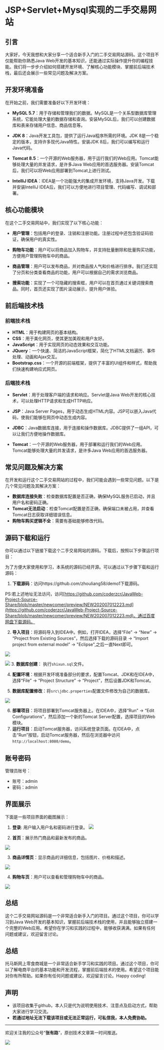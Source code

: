 # JSP+Servlet+Mysql实现的二手交易网站

## 引言

大家好，今天我想和大家分享一个适合新手入门的二手交易网站源码。这个项目不仅能帮助你熟悉Java Web开发的基本知识，还能通过实际操作提升你的编程技能。我们将一步步介绍如何搭建开发环境、了解核心功能模块、掌握前后端技术栈，最后还会展示一些常见问题及解决方案。

## 开发环境准备

在开始之前，我们需要准备好以下开发环境：

- **MySQL 5.7**：用于存储和管理我们的数据。MySQL是一个关系型数据库管理系统，它能处理大量的数据存储和查询。安装MySQL后，我们可以创建数据库和表来存储用户信息、商品信息等。

- **JDK 8**：Java开发工具包，提供了运行Java程序所需的环境。JDK 8是一个稳定的版本，支持许多现代Java特性。安装JDK 8后，我们可以编写和运行Java代码。

- **Tomcat 8.5**：一个开源的Web服务器，用于运行我们的Web应用。Tomcat能够处理大量的并发请求，是许多Java Web应用的首选服务器。安装Tomcat后，我们可以将Web应用部署到Tomcat上进行测试。

- **IntelliJ IDEA**：IDEA是一个功能强大的集成开发环境，支持Java开发。下载并安装IntelliJ IDEA后，我们可以方便地进行项目管理、代码编写、调试和部署。

## 核心功能模块

在这个二手交易网站中，我们实现了以下核心功能：

- **用户管理**：包括用户的登录、注销和注册功能。注册过程中还包含验证码验证，确保用户的真实性。

- **购物车功能**：用户可以将商品加入购物车，并支持批量删除和批量购买功能，方便用户管理购物车中的商品。

- **商品管理**：用户可以发布商品，并对商品按人气和价格进行排序。我们还实现了分页和分类查看商品的功能，用户可以根据自己的需求浏览商品。

- **搜索功能**：实现了一个可隐藏的搜索框，用户可以在首页通过关键词搜索商品。同时，首页还实现了图片滚动展示，提升用户体验。

## 前后端技术栈

### 前端技术栈

- **HTML**：用于构建网页的基本结构。
- **CSS**：用于美化网页，使其更加美观和用户友好。
- **JavaScript**：用于实现网页的动态效果和交互功能。
- **JQuery**：一个快速、简洁的JavaScript框架，简化了HTML文档遍历、事件处理、动画和Ajax交互。
- **Bootstrap.css**：一个开源的前端框架，提供了丰富的UI组件和样式，帮助我们快速构建响应式网页。

### 后端技术栈

- **Servlet**：用于处理客户端的请求和响应。Servlet是Java Web开发的核心技术，可以处理HTTP请求和生成HTTP响应。

- **JSP**：Java Server Pages，用于动态生成HTML内容。JSP可以嵌入Java代码，使我们能够在网页中动态生成内容。

- **JDBC**：Java数据库连接，用于连接和操作数据库。JDBC提供了一组API，可以让我们方便地操作数据库。

- **Tomcat**：一个开源的Web服务器，用于部署和运行我们的Web应用。Tomcat能够处理大量的并发请求，是许多Java Web应用的首选服务器。

## 常见问题及解决方案

在开发和运行这个二手交易网站的过程中，我们可能会遇到一些常见问题。以下是几个常见问题及其解决方案：

- **数据库连接失败**：检查数据库配置是否正确，确保MySQL服务已启动，并且用户名和密码正确。
- **Tomcat无法启动**：检查Tomcat配置是否正确，确保端口未被占用，并查看Tomcat日志获取详细错误信息。
- **购物车购买逻辑不全**：需要有基础能够修改代码。
## 源码下载和运行

你可以通过以下链接下载这个二手交易网站的源码。下载后，按照以下步骤运行项目：

为了方便大家使用和学习，本系统的源码已经开源。可以通过以下步骤下载和运行源码：

1. **下载源码**：访问https://github.com/zhouliang58/demo1下载源码。

PS:若上述地址无法访问，访问[https://github.com/coderzcr/JavaWeb-Project-Source-Share/blob/master/newcomer/preview/NEW202007012223.md](https://github.com/coderzcr/JavaWeb-Project-Source-Share/blob/master/newcomer/preview/NEW202007012223.md)。通过百度网盘下载源码。

2. **导入项目**：将源码导入到IDEA中。例如，打开IDEA，选择“File” -> “New” -> “Project from Existing Sources”，然后选择下载的源码目录 -> “Import project from external model”  -> "Eclipse",之后一直Next即可。

![](../../public/picture/3f3dc3bf-b02c-488e-ba17-5644ba0d.png)

![](../../public/picture/NEW202007012128-img02.jpg)
3. **数据库创建**： 执行`shixun.sql`文件。

4. **配置环境**：根据开发环境准备部分的要求，配置Tomcat、JDK和在IDEA中，选择“File” -> “Project Structure” -> “Project”，然后设置JDK和Tomcat。

5. **数据库配置修改**：将`src\jdbc.properties`配置文件修改为自己的数据库。

![](../../public/picture/NEW202007012223-img03.jpg)



6. **部署项目**：将项目部署到Tomcat服务器上。在IDEA中，选择“Run” -> “Edit Configurations”，然后添加一个新的Tomcat Server配置，选择项目的Web模块。
7. **运行项目**：启动Tomcat服务器，访问系统登录页面。在IDEA中，点击“Run”按钮，启动Tomcat服务器，然后在浏览器中访问`http://localhost:8080/demo`。
## 账号密码

管理员账号：
- 账号：admin
- 密码：admin

## 界面展示

下面是一些项目界面的截图展示：
1. **登录**: 用户输入用户名和密码进行登录。
![](../../public/picture/NEW202007012223-img04.jpg)

2. **首页**：展示热门商品和最新发布的商品。

![](../../public/picture/NEW202007012223-img05.jpg)

3. **商品详情页**：显示商品的详细信息，包括图片、价格和描述。

![](../../public/picture/NEW202007012223-img06.jpg)

4. **购物车页**：用户可以查看和管理购物车中的商品。

![](../../public/picture/NEW202007012223-img07.jpg)

## 总结

这个二手交易网站源码是一个非常适合新手入门的项目。通过这个项目，你可以学习到Java Web开发的基本知识，掌握前后端技术栈的使用，并且能够独立搭建一个完整的Web应用。希望你在学习和实践的过程中，能够收获满满。如果有任何问题或建议，欢迎留言讨论。

## 总结

托马斯网上零食商城是一个非常适合新手学习和实践的项目。通过这个项目，你可以了解电商平台的基本功能和开发流程，掌握前后端技术的使用。希望这个项目能对你有所帮助。如果你有任何问题或建议，欢迎留言讨论。Happy coding!

## 声明
- 该项目收集于github，本人只是代为说明使用技术、注意点及启动方式，帮助大家进行学习交流。
- **若通过地址无法下载该项目或无法正常运行，可私信我，本人免费协助。**

--- 

欢迎关注我的公众号“**张有路**”，原创技术文章第一时间推送。


![](../../public/picture/1718932338935FE4341CDFE56F733.gif)